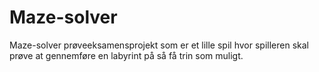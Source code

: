 # Maze-solver

Maze-solver prøveeksamensprojekt som er et lille spil hvor spilleren skal prøve at gennemføre en labyrint på så få trin som muligt.